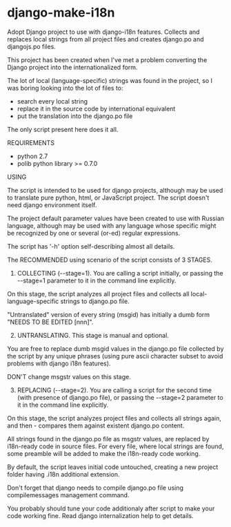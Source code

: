 django-make-i18n
================

Adopt Django project to use with django-i18n features.
Collects and replaces local strings from all project files
and creates django.po and djangojs.po files.

This project has been created when I've met a problem
converting the Django project into the internationalized form.

The lot of local (language-specific) strings was found in the
project, so I was boring looking into the lot of files to:
 - search every local string
 - replace it in the source code by international equivalent
 - put the translation into the django.po file

The only script present here does it all.

REQUIREMENTS

  - python 2.7
  - polib python library >= 0.7.0

USING

The script is intended to be used for django projects, although
may be used to translate pure python, html, or JavaScript project.
The script doesn't need django environment itself.

The project default parameter values have been created to use with
Russian language, although may be used with any language whose specific
might be recognized by one or several (or-ed) regular expressions.

The script has '-h' option self-describing almost all details.

The RECOMMENDED using scenario of the script consists of 3 STAGES.

1) COLLECTING (--stage=1). You are calling a script
initially, or passing the --stage=1 parameter to it in the
command line explicitly.

On this stage, the script analyzes all project files and collects
all local-language-specific strings to django.po file.

"Untranslated" version of every string (msgid) has initially a dumb
form "NEEDS TO BE EDITED [nnn]".

2) UNTRANSLATING. This stage is manual and optional.

You are free to replace dumb msgid values in the django.po file
collected by the script by any unique phrases (using pure ascii
character subset to avoid problems with django i18n features).

DON'T change msgstr values on this stage.

3) REPLACING (--stage=2). You are calling a script for the
second time (with presence of django.po file), or passing
the --stage=2 parameter to it in the command line
explicitly.

On this stage, the script analyzes project files and collects all
strings again, and then - compares them against existent
django.po content.

All strings found in the django.po file as msgstr values, are
replaced by i18n-ready code in source files. For every file,
where local strings are found, some preamble will be added
to make the i18n-ready code working.

By default, the script leaves initial code untouched, creating
a new project folder having .i18n additional extension.

Don't forget that django needs to compile django.po file
using compilemessages management command.

You probably should tune your code additionaly after script
to make your code working fine. Read django internalization
help to get details.

